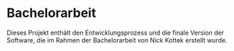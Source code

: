 # Bachelorarbeit
Dieses Projekt enthält den Entwicklungsprozess und die finale Version der Software, die im Rahmen der Bachelorarbeit von Nick Kottek erstellt wurde.
